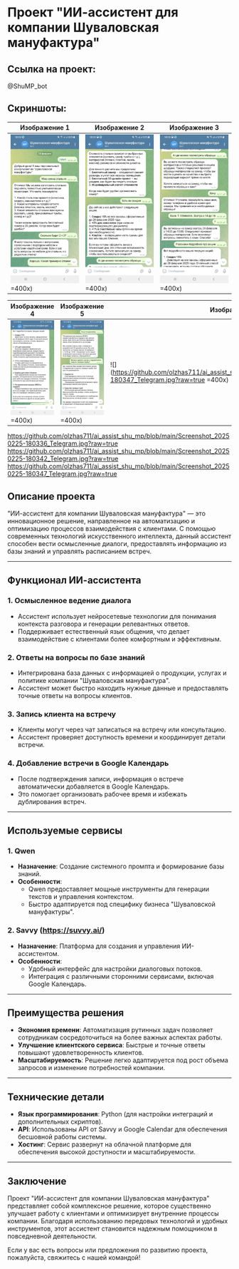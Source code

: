 # Проект "ИИ-ассистент для компании Шуваловская мануфактура"

## Ссылка на проект: 

@ShuMP_bot

## Скриншоты:
| Изображение 1 | Изображение 2 | Изображение 3 |
|---------------|---------------|---------------|
| ![](https://github.com/olzhas711/ai_assist_shu_mp/blob/main/Screenshot_20250225-180310_Telegram.jpg?raw=true) =400x) | ![](https://github.com/olzhas711/ai_assist_shu_mp/blob/main/Screenshot_20250225-180317_Telegram.jpg?raw=true) =400x) | ![](https://github.com/olzhas711/ai_assist_shu_mp/blob/main/Screenshot_20250225-180323_Telegram.jpg?raw=true) =400x) |

| Изображение 4 | Изображение 5 | Изображение 6 |
|---------------|---------------|---------------|
| ![](https://github.com/olzhas711/ai_assist_shu_mp/blob/main/Screenshot_20250225-180336_Telegram.jpg?raw=true) =400x) | ![](https://github.com/olzhas711/ai_assist_shu_mp/blob/main/Screenshot_20250225-180342_Telegram.jpg?raw=true) =400x) | ![](https://github.com/olzhas711/ai_assist_shu_mp/blob/main/Screenshot_20250225-180347_Telegram.jpg?raw=true =400x) |


https://github.com/olzhas711/ai_assist_shu_mp/blob/main/Screenshot_20250225-180336_Telegram.jpg?raw=true
https://github.com/olzhas711/ai_assist_shu_mp/blob/main/Screenshot_20250225-180342_Telegram.jpg?raw=true
https://github.com/olzhas711/ai_assist_shu_mp/blob/main/Screenshot_20250225-180347_Telegram.jpg?raw=true

## Описание проекта

"ИИ-ассистент для компании Шуваловская мануфактура" — это инновационное решение, направленное на автоматизацию и оптимизацию процессов взаимодействия с клиентами. С помощью современных технологий искусственного интеллекта, данный ассистент способен вести осмысленные диалоги, предоставлять информацию из базы знаний и управлять расписанием встреч.

---

## Функционал ИИ-ассистента

### 1. **Осмысленное ведение диалога**
   - Ассистент использует нейросетевые технологии для понимания контекста разговора и генерации релевантных ответов.
   - Поддерживает естественный язык общения, что делает взаимодействие с клиентами более комфортным и эффективным.

### 2. **Ответы на вопросы по базе знаний**
   - Интегрирована база данных с информацией о продукции, услугах и политике компании "Шуваловская мануфактура".
   - Ассистент может быстро находить нужные данные и предоставлять точные ответы на вопросы клиентов.

### 3. **Запись клиента на встречу**
   - Клиенты могут через чат записаться на встречу или консультацию.
   - Ассистент проверяет доступность времени и координирует детали встречи.

### 4. **Добавление встречи в Google Календарь**
   - После подтверждения записи, информация о встрече автоматически добавляется в Google Календарь.
   - Это помогает организовать рабочее время и избежать дублирования встреч.

---

## Используемые сервисы

### 1. **Qwen**
   - **Назначение**: Создание системного промпта и формирование базы знаний.
   - **Особенности**:
     - Qwen предоставляет мощные инструменты для генерации текстов и управления контекстом.
     - Быстро адаптируется под специфику бизнеса "Шуваловской мануфактуры".

### 2. **Savvy (https://suvvy.ai/)**
   - **Назначение**: Платформа для создания и управления ИИ-ассистентом.
   - **Особенности**:
     - Удобный интерфейс для настройки диалоговых потоков.
     - Интеграция с различными сторонними сервисами, включая Google Календарь.

---

## Преимущества решения

- **Экономия времени**: Автоматизация рутинных задач позволяет сотрудникам сосредоточиться на более важных аспектах работы.
- **Улучшение клиентского сервиса**: Быстрые и точные ответы повышают удовлетворенность клиентов.
- **Масштабируемость**: Решение легко адаптируется под рост объема запросов и изменение потребностей компании.

---

## Технические детали

- **Язык программирования**: Python (для настройки интеграций и дополнительных скриптов).
- **API**: Использованы API от Savvy и Google Calendar для обеспечения бесшовной работы системы.
- **Хостинг**: Сервис развернут на облачной платформе для обеспечения высокой доступности и масштабируемости.

---

## Заключение

Проект "ИИ-ассистент для компании Шуваловская мануфактура" представляет собой комплексное решение, которое существенно улучшает работу с клиентами и оптимизирует внутренние процессы компании. Благодаря использованию передовых технологий и удобных инструментов, этот ассистент становится надежным помощником в повседневной деятельности. 

Если у вас есть вопросы или предложения по развитию проекта, пожалуйста, свяжитесь с нашей командой!
